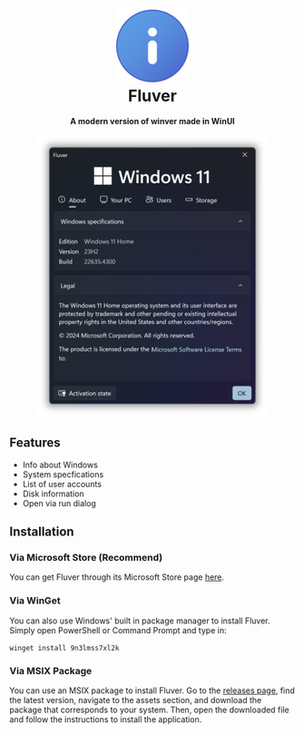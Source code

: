 <h1 align="center"><img src="https://github.com/Tech5G5G/Fluentver/blob/release-update/Assets/Square150x150Logo.scale-400.png?raw=true" height="128"><br>Fluver</h1>
<p align="center"><strong>A modern version of winver made in WinUI</strong></p>

<p align='center'>
  <img src='https://github.com/Tech5G5G/Fluentver/blob/release-update/Showcase.png?raw=true' height='500'>
</p>

## Features
* Info about Windows
* System specfications
* List of user accounts
* Disk information
* Open via run dialog

## Installation
### Via Microsoft Store (Recommend)
You can get Fluver through its Microsoft Store page [here](https://www.microsoft.com/store/apps/9N3LMSS7XL2K).
### Via WinGet
You can also use Windows' built in package manager to install Fluver. Simply open PowerShell or Command Prompt and type in:
```
winget install 9n3lmss7xl2k
```
### Via MSIX Package
You can use an MSIX package to install Fluver. Go to the [releases page](https://github.com/Tech5G5G/Fluentver/releases), find the latest version, navigate to the assets section, and download the package that corresponds to your system. Then, open the downloaded file and follow the instructions to install the application.
